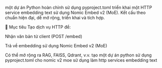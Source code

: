 một dự án Python hoàn chỉnh sử dụng pyproject.toml triển khai một HTTP service embedding text sử dụng Nomic Embed v2 (MoE). Kết cấu theo chuẩn hiện đại, dễ mở rộng, triển khai và tích hợp.

🧠 Mục tiêu
Tạo dịch vụ HTTP để:

Nhận văn bản từ client (POST /embed)

Trả về embedding sử dụng Nomic Embed v2 (MoE)

Có thể mở rộng ra RAG, FAISS, Qdrant, v.v.
tạo một dự án python sử dụng pyproject.toml cho nomic v2 moe sử dụng làm http services embedding text